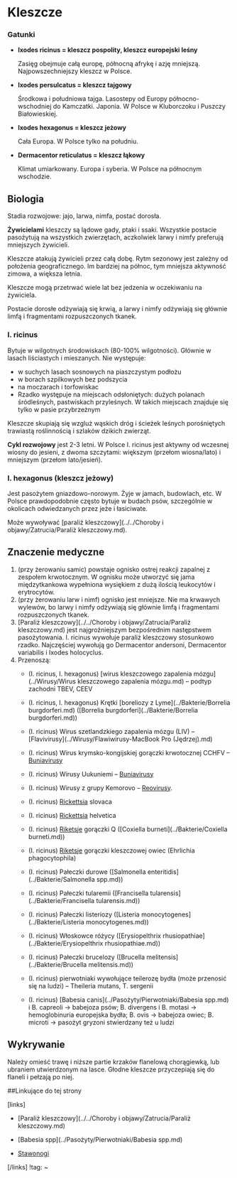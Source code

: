# Kleszcze

### Gatunki

- **Ixodes ricinus = kleszcz pospolity, kleszcz europejski leśny**

  Zasięg obejmuje całą europę, północną afrykę i azję mniejszą. Najpowszechniejszy kleszcz w Polsce.

- **Ixodes persulcatus = kleszcz tajgowy**

  Środkowa i południowa tajga. Lasostepy od Europy północno-wschodniej do Kamczatki. Japonia. W Polsce w Kluborczoku i Puszczy Białowieskiej.

- **Ixodes hexagonus = kleszcz jeżowy**

  Cała Europa. W Polsce tylko na południu.

- **Dermacentor reticulatus = kleszcz łąkowy**

  Klimat umiarkowany. Europa i syberia. W Polsce na północnym wschodzie.



## Biologia

Stadia rozwojowe: jajo, larwa, nimfa, postać dorosła.

**Żywicielami** kleszczy są lądowe gady, ptaki i ssaki. Wszystkie postacie pasożytują na wszystkich zwierzętach, aczkolwiek larwy i nimfy preferują mniejszych żywicieli.

Kleszcze atakują żywicieli przez całą dobę. Rytm sezonowy jest zależny od położenia geograficznego. Im bardziej na północ, tym mniejsza aktywność zimowa, a większa letnia. 

Kleszcze mogą przetrwać wiele lat bez jedzenia w oczekiwaniu na żywiciela.

Postacie dorosłe odżywiają się krwią, a larwy i nimfy odżywiają się głównie limfą i fragmentami rozpuszczonych tkanek.



### I. ricinus

Bytuje w wilgotnych środowiskach (80-100% wilgotności). Głównie w lasach liściastych i mieszanych. Nie występuje:

-  w suchych lasach sosnowych na piaszczystym podłożu
-  w borach szpilkowych bez podszycia
-  na moczarach i torfowiskac
-  Rzadko występuje na miejscach odsłoniętych: dużych polanach śródleśnych, pastwiskach przyleśnych. W takich miejscach znajduje się tylko w pasie przybrzeżnym

Kleszcze skupiają się wzgluż wąskich dróg i ścieżek leśnych porośniętych trawiastą roślinnością i szlaków dzikich zwierząt.

**Cykl rozwojowy** jest 2-3 letni. W Polsce I. ricinus jest aktywny od wczesnej wiosny do jesieni, z dwoma szczytami: większym (przełom wiosna/lato) i mniejszym (przełom lato/jesień).



### I. hexagonus (kleszcz jeżowy)

Jest pasożytem gniazdowo-norowym. Żyje w jamach, budowlach, etc. W Polsce prawdopodobnie często bytuje w budach psów, szczególnie w okolicach odwiedzanych przez jeże i łasiciwate. 

Może wywoływać [paraliż kleszczowy](../../Choroby i objawy/Zatrucia/Paraliż kleszczowy.md).



## Znaczenie medyczne

1. (przy żerowaniu samic) powstaje ognisko ostrej reakcji zapalnej z zespołem krwotocznym. W ognisku może utworzyć się jama międzytkankowa wypełniona wysiękiem z dużą ilością leukocytów i erytrocytów.
2. (przy żerowaniu larw i nimf) ognisko jest mniejsze. Nie ma krwawych wylewów, bo larwy i nimfy odżywiają się głównie limfą i fragmentami rozpuszczonych tkanek.
3. [Paraliż kleszczowy](../../Choroby i objawy/Zatrucia/Paraliż kleszczowy.md) jest najgroźniejszym bezpośrednim następstwem pasożytowania. I. ricinus wywołuje paraliż kleszczowy stosunkowo rzadko. Najczęściej wywołują go Dermacentor andersoni, Dermacentor variabilis i Ixodes holocyclus.
4. Przenoszą:
   - (I. ricinus, I. hexagonus) [wirus kleszczowego zapalenia mózgu](../Wirusy/Wirus kleszczowego zapalenia mózgu.md) – podtyp zachodni TBEV, CEEV

   - (I. ricinus, I. hexagonus) Krętki [boreliozy z Lyme](../Bakterie/Borrelia burgdorferi.md) ([Borrelia burgdorferi](../Bakterie/Borrelia burgdorferi.md))

   - (I. ricinus) Wirus szetlandzkiego zapalenia mózgu (LIV) – [Flavivirusy](../Wirusy/Flawiwirusy-MacBook Pro (Jędrzej).md)

   - (I. ricinus) Wirus krymsko-kongijskiej gorączki krwotocznej CCHFV – [Buniavirusy](../Wirusy/Buniavirusy.md)

   - (I. ricinus) Wirusy Uukuniemi – [Buniavirusy](../Wirusy/Buniavirusy.md)

   - (I. ricinus) Wirusy z grupy Kemorovo – [Reovirusy](../Wirusy/Reovirusy.md).

   - (I. ricinus) [Rickettsia](../Bakterie/Riketsje.md) slovaca

   - (I. ricinus) [Rickettsia](../Bakterie/Riketsje.md) helvetica

   - (I. ricinus) [Riketsje](../Bakterie/Riketsje.md) gorączki Q ([Coxiella burneti](../Bakterie/Coxiella burneti.md))

   - (I. ricinus) [Riketsje](../Bakterie/Riketsje.md) gorączki kleszczowej owiec (Ehrlichia phagocytophila)

   - (I. ricinus) Pałeczki durowe ([Salmonella enteritidis](../Bakterie/Salmonella spp.md))

   - (I. ricinus) Pałeczki tularemii ([Francisella tularensis](../Bakterie/Francisella tularensis.md))

   - (I. ricinus) Pałeczki listeriozy ([Listeria monocytogenes](../Bakterie/Listeria monocytogenes.md))

   - (I. ricinus) Włoskowce różycy ([Erysiopelthrix rhusiopathiae](../Bakterie/Erysiopelthrix rhusiopathiae.md))

   - (I. ricinus) Pałeczki brucelozy ([Brucella melitensis](../Bakterie/Brucella melitensis.md))

   - (I. ricinus) pierwotniaki wywołujące teilerozę bydła (może przenosić się na ludzi) – Theileria mutans, T. sergenii

   - (I. ricinus) [Babesia canis](../Pasożyty/Pierwotniaki/Babesia spp.md) i B. capreoli → babejoza psów; B. divergens i B. motasi → hemoglobinuria europejska bydła; B. ovis → babejoza owiec; B. microti → pasożyt gryzoni stwierdzany też u ludzi




## Wykrywanie

Należy omieść trawę i niższe partie krzaków flanelową chorągiewką, lub ubraniem utwierdzonym na lasce. Głodne kleszcze przyczepiają się do flaneli i pełzają po niej.



##Linkujące do tej strony

[links]

- [Paraliż kleszczowy](../../Choroby i objawy/Zatrucia/Paraliż kleszczowy.md)

- [Babesia spp](../Pasożyty/Pierwotniaki/Babesia spp.md)

- [Stawonogi](./Stawonogi.md)


[/links]
!tag:
~

